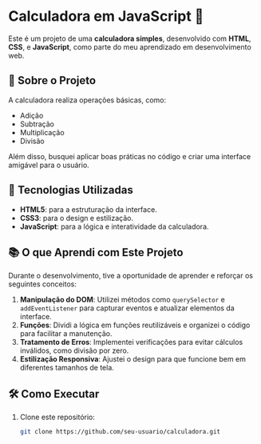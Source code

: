 # Calculadora em JavaScript 🧮

Este é um projeto de uma **calculadora simples**, desenvolvido com **HTML**, **CSS**, e **JavaScript**, como parte do meu aprendizado em desenvolvimento web.

## 📝 Sobre o Projeto

A calculadora realiza operações básicas, como:

- Adição
- Subtração
- Multiplicação
- Divisão

Além disso, busquei aplicar boas práticas no código e criar uma interface amigável para o usuário.

## 🚀 Tecnologias Utilizadas

- **HTML5**: para a estruturação da interface.
- **CSS3**: para o design e estilização.
- **JavaScript**: para a lógica e interatividade da calculadora.

## 📚 O que Aprendi com Este Projeto

Durante o desenvolvimento, tive a oportunidade de aprender e reforçar os seguintes conceitos:

1. **Manipulação do DOM**: Utilizei métodos como `querySelector` e `addEventListener` para capturar eventos e atualizar elementos da interface.
2. **Funções**: Dividi a lógica em funções reutilizáveis e organizei o código para facilitar a manutenção.
3. **Tratamento de Erros**: Implementei verificações para evitar cálculos inválidos, como divisão por zero.
4. **Estilização Responsiva**: Ajustei o design para que funcione bem em diferentes tamanhos de tela.

## 🛠 Como Executar

1. Clone este repositório:
   ```bash
   git clone https://github.com/seu-usuario/calculadora.git
